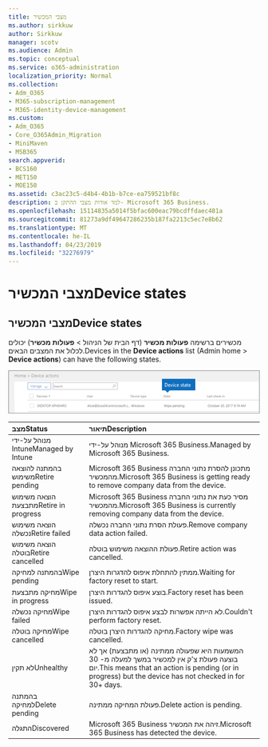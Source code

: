 ```yaml
---
title: מצבי המכשיר
ms.author: sirkkuw
author: Sirkkuw
manager: scotv
ms.audience: Admin
ms.topic: conceptual
ms.service: o365-administration
localization_priority: Normal
ms.collection:
- Adm_O365
- M365-subscription-management
- M365-identity-device-management
ms.custom:
- Adm_O365
- Core_O365Admin_Migration
- MiniMaven
- MSB365
search.appverid:
- BCS160
- MET150
- MOE150
ms.assetid: c3ac23c5-d4b4-4b1b-b7ce-ea759521bf8c
description: למד אודות מצבי ההתקן ב- Microsoft 365 Business.
ms.openlocfilehash: 15114835a5014f5bfac600eac79bcdffdaec481a
ms.sourcegitcommit: 81273a9df49647286235b187fa2213c5ec7e8b62
ms.translationtype: MT
ms.contentlocale: he-IL
ms.lasthandoff: 04/23/2019
ms.locfileid: "32276979"
---
```

# <a name="device-states"></a><span data-ttu-id="67cc6-103">מצבי המכשיר</span><span class="sxs-lookup"><span data-stu-id="67cc6-103">Device states</span></span>

## <a name="device-states"></a><span data-ttu-id="67cc6-104">מצבי המכשיר</span><span class="sxs-lookup"><span data-stu-id="67cc6-104">Device states</span></span>

<span data-ttu-id="67cc6-105">מכשירים ברשימה **פעולות מכשיר** (דף הבית של הניהול \> **פעולות מכשיר**) יכולים לכלול את המצבים הבאים.</span><span class="sxs-lookup"><span data-stu-id="67cc6-105">Devices in the **Device actions** list (Admin home \> **Device actions**) can have the following states.</span></span>
  
![In the Device actions list, you can see the Devices states.](media/a621c47e-45d9-4e1a-beb9-c03254d40c1d.png)
  
|<span data-ttu-id="67cc6-107">**מצב**</span><span class="sxs-lookup"><span data-stu-id="67cc6-107">**Status**</span></span>|<span data-ttu-id="67cc6-108">**תיאור**</span><span class="sxs-lookup"><span data-stu-id="67cc6-108">**Description**</span></span>|
|:-----|:-----|
|<span data-ttu-id="67cc6-109">מנוהל על-ידי Intune</span><span class="sxs-lookup"><span data-stu-id="67cc6-109">Managed by Intune</span></span>  <br/> |<span data-ttu-id="67cc6-110">מנוהל על-ידי Microsoft 365 Business.</span><span class="sxs-lookup"><span data-stu-id="67cc6-110">Managed by Microsoft 365 Business.</span></span>  <br/> |
|<span data-ttu-id="67cc6-111">בהמתנה להוצאה משימוש</span><span class="sxs-lookup"><span data-stu-id="67cc6-111">Retire pending</span></span>  <br/> |<span data-ttu-id="67cc6-112">Microsoft 365 Business מתכונן להסרת נתוני החברה מהמכשיר.</span><span class="sxs-lookup"><span data-stu-id="67cc6-112">Microsoft 365 Business is getting ready to remove company data from the device.</span></span>  <br/> |
|<span data-ttu-id="67cc6-113">הוצאה משימוש מתבצעת</span><span class="sxs-lookup"><span data-stu-id="67cc6-113">Retire in progress</span></span>  <br/> |<span data-ttu-id="67cc6-114">Microsoft 365 Business מסיר כעת את נתוני החברה מהמכשיר.</span><span class="sxs-lookup"><span data-stu-id="67cc6-114">Microsoft 365 Business is currently removing company data from the device.</span></span>  <br/> |
|<span data-ttu-id="67cc6-115">הוצאה משימוש נכשלה</span><span class="sxs-lookup"><span data-stu-id="67cc6-115">Retire failed</span></span>  <br/> | <span data-ttu-id="67cc6-116">פעולת הסרת נתוני החברה נכשלה.</span><span class="sxs-lookup"><span data-stu-id="67cc6-116">Remove company data action failed.</span></span>  <br/> |
|<span data-ttu-id="67cc6-117">הוצאה משימוש בוטלה</span><span class="sxs-lookup"><span data-stu-id="67cc6-117">Retire cancelled</span></span>  <br/> |<span data-ttu-id="67cc6-118">פעולת ההוצאה משימוש בוטלה.</span><span class="sxs-lookup"><span data-stu-id="67cc6-118">Retire action was cancelled.</span></span>  <br/> |
|<span data-ttu-id="67cc6-119">בהמתנה למחיקה</span><span class="sxs-lookup"><span data-stu-id="67cc6-119">Wipe pending</span></span>  <br/> |<span data-ttu-id="67cc6-120">ממתין להתחלת איפוס להדגרות היצרן.</span><span class="sxs-lookup"><span data-stu-id="67cc6-120">Waiting for factory reset to start.</span></span>  <br/> |
|<span data-ttu-id="67cc6-121">מחיקה מתבצעת</span><span class="sxs-lookup"><span data-stu-id="67cc6-121">Wipe in progress</span></span>  <br/> |<span data-ttu-id="67cc6-122">בוצע איפוס להגדרות היצרן.</span><span class="sxs-lookup"><span data-stu-id="67cc6-122">Factory reset has been issued.</span></span>  <br/> |
|<span data-ttu-id="67cc6-123">מחיקה נכשלה</span><span class="sxs-lookup"><span data-stu-id="67cc6-123">Wipe failed</span></span>  <br/> |<span data-ttu-id="67cc6-124">לא הייתה אפשרות לבצע איפוס להגדרות היצרן.</span><span class="sxs-lookup"><span data-stu-id="67cc6-124">Couldn't perform factory reset.</span></span>  <br/> |
|<span data-ttu-id="67cc6-125">מחיקה בוטלה</span><span class="sxs-lookup"><span data-stu-id="67cc6-125">Wipe cancelled</span></span>  <br/> |<span data-ttu-id="67cc6-126">מחיקה להגדרות היצרן בוטלה.</span><span class="sxs-lookup"><span data-stu-id="67cc6-126">Factory wipe was cancelled.</span></span>  <br/> |
|<span data-ttu-id="67cc6-127">לא תקין</span><span class="sxs-lookup"><span data-stu-id="67cc6-127">Unhealthy</span></span>  <br/> |<span data-ttu-id="67cc6-128">המשמעות היא שפעולה ממתינה (או מתבצעת) אך לא בוצעה פעולת צ'ק אין למכשיר במשך למעלה מ- 30 יום.</span><span class="sxs-lookup"><span data-stu-id="67cc6-128">This means that an action is pending (or in progress) but the device has not checked in for 30+ days.</span></span>  <br/> |
|<span data-ttu-id="67cc6-129">בהמתנה למחיקה</span><span class="sxs-lookup"><span data-stu-id="67cc6-129">Delete pending</span></span>  <br/> |<span data-ttu-id="67cc6-130">פעולת המחיקה ממתינה.</span><span class="sxs-lookup"><span data-stu-id="67cc6-130">Delete action is pending.</span></span>  <br/> |
|<span data-ttu-id="67cc6-131">התגלה</span><span class="sxs-lookup"><span data-stu-id="67cc6-131">Discovered</span></span>  <br/> |<span data-ttu-id="67cc6-132">Microsoft 365 Business זיהה את המכשיר.</span><span class="sxs-lookup"><span data-stu-id="67cc6-132">Microsoft 365 Business has detected the device.</span></span>  <br/> |
   

